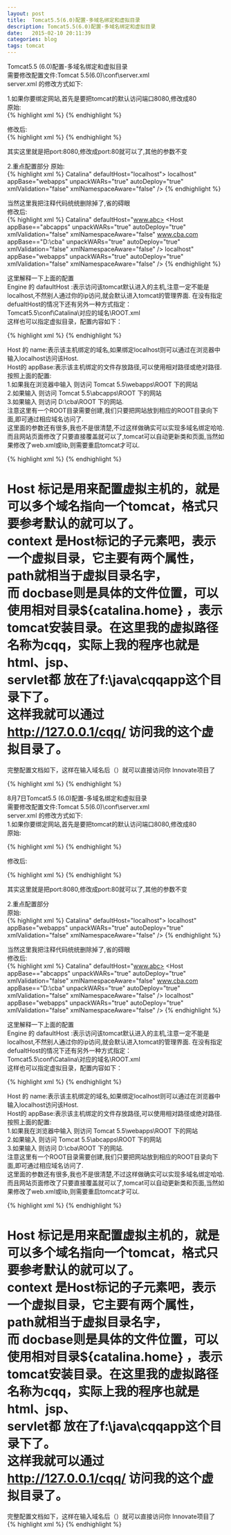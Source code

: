 ```yaml
---
layout: post
title:  Tomcat5.5(6.0)配置-多域名绑定和虚拟目录
description: Tomcat5.5(6.0)配置-多域名绑定和虚拟目录
date:   2015-02-10 20:11:39
categories: blog
tags: tomcat 
---
```

Tomcat5.5 (6.0)配置-多域名绑定和虚拟目录  
需要修改配置文件:Tomcat 5.5(6.0)\conf\server.xml  
server.xml 的修改方式如下:  

1.如果你要绑定网站,首先是要把tomcat的默认访问端口8080,修改成80  
原始:  
{% highlight xml %}
<Connector port="8080" maxHttpHeaderSize="8192" maxThreads="150" minSpareThreads="25" maxSpareThreads="75" enableLookups="false" redirectPort="8443" acceptCount="100" connectionTimeout="20000" disableUploadTimeout="true" />
{% endhighlight %}

修改后:  
{% highlight xml %}
<Connector port="80" maxHttpHeaderSize="8192" maxThreads="150" minSpareThreads="25" maxSpareThreads="75" enableLookups="false" redirectPort="8443" acceptCount="100" connectionTimeout="20000" disableUploadTimeout="true" />
{% endhighlight %}

其实这里就是把port:8080,修改成port:80就可以了,其他的参数不变  

2.重点配置部分
原始:  
{% highlight xml %}
<Engine >Catalina" defaultHost="localhost">
<Host >localhost" appBase="webapps" unpackWARs="true" autoDeploy="true" xmlValidation="false" xmlNamespaceAware="false" />
</Engine>
{% endhighlight %}

当然这里我把注释代码统统删除掉了,省的碍眼  
修改后:  
{% highlight xml %}
<Engine >Catalina" defaultHost="www.abc>
<Host appBase=="abcapps" unpackWARs="true" autoDeploy="true" xmlValidation="false" xmlNamespaceAware="false"
<Host >www.cba.com appBase=="D:\cba" unpackWARs="true" autoDeploy="true" xmlValidation="false" xmlNamespaceAware="false" />
<Host >localhost" appBase="webapps" unpackWARs="true" autoDeploy="true" xmlValidation="false" xmlNamespaceAware="false" />
</Engine>
{% endhighlight %}

这里解释一下上面的配置  
Engine 的 dafaultHost :表示访问该tomcat默认进入的主机,注意一定不能是localhost,不然别人通过你的ip访问,就会默认进入tomcat的管理界面.   在没有指定defualtHost的情况下还有另外一种方式指定：  
Tomcat5.5\conf\Catalina\对应的域名\ROOT.xml  
这样也可以指定虚拟目录，配置内容如下：  

{% highlight xml %}
<Context path="/" docBase="${catalina.home}/portal" debug="5" reloadable="true" crossContext="true">
</Context>
{% endhighlight %}

Host 的 name:表示该主机绑定的域名,如果绑定localhost则可以通过在浏览器中输入localhost访问该Host.  
Host的 appBase:表示该主机绑定的文件存放路径,可以使用相对路径或绝对路径.  
按照上面的配置:  
1.如果我在浏览器中输入 则访问 Tomcat 5.5\webapps\ROOT 下的网站  
2.如果输入 则访问 Tomcat 5.5\abcapps\ROOT 下的网站  
3.如果输入 则访问 D:\cba\ROOT 下的网站.  
注意这里有一个ROOT目录需要创建,我们只要把网站放到相应的ROOT目录向下面,即可通过相应域名访问了.  
这里面的参数还有很多,我也不是很清楚,不过这样做确实可以实现多域名绑定哈哈.而且网站页面修改了只要直接覆盖就可以了,tomcat可以自动更新类和页面,当然如果修改了web.xml或lib,则需要重启tomcat才可以.  
  
{% highlight xml %}
<Host appBase="webapps"
        unpackWARs="true" autoDeploy="true"
        xmlValidation="false" xmlNamespaceAware="false">
    <Context path="/cqq" docBase="f:\java\cqqapp" debug="0" reloadable="true" crossContext="true"> 
   </Host>
{% endhighlight %}
   
Host 标记是用来配置虚拟主机的，就是可以多个域名指向一个tomcat，格式只要参考默认的就可以了。   
context 是Host标记的子元素吧，表示一个虚拟目录，它主要有两个属性，path就相当于虚拟目录名字，   
而 docbase则是具体的文件位置，可以使用相对目录${catalina.home} ，表示tomcat安装目录。在这里我的虚拟路径名称为cqq，实际上我的程序也就是html、jsp、   
servlet都 放在了f:\java\cqqapp这个目录下了。   
这样我就可以通过 http://127.0.0.1/cqq/ 访问我的这个虚拟目录了。  
===========================================================================  
完整配置文档如下，这样在输入域名后（）就可以直接访问你 Innovate项目了  

{% highlight xml %}
<Engine defaultHost="www.ww.org.cn">
 <Host debug="0" appBase="webapps"
        unpackWARs="true" autoDeploy="true"
        xmlValidation="false" xmlNamespaceAware="false">
        <Context path="" docBase="D:\tomcat\webapps\Innovate" degug="0" reloadable="true"     crossContext="true"></Context>
  </Host>
</Engine>
{% endhighlight %}   

8月7日Tomcat5.5 (6.0)配置-多域名绑定和虚拟目录  
需要修改配置文件:Tomcat 5.5(6.0)\conf\server.xml  
server.xml 的修改方式如下:  
1.如果你要绑定网站,首先是要把tomcat的默认访问端口8080,修改成80  
原始:  

{% highlight xml %}
<Connector port="8080" maxHttpHeaderSize="8192" maxThreads="150" minSpareThreads="25" maxSpareThreads="75" enableLookups="false" redirectPort="8443" acceptCount="100" connectionTimeout="20000" disableUploadTimeout="true" />
{% endhighlight %}  

修改后:  

{% highlight xml %}
<Connector port="80" maxHttpHeaderSize="8192" maxThreads="150" minSpareThreads="25" maxSpareThreads="75" enableLookups="false" redirectPort="8443" acceptCount="100" connectionTimeout="20000" disableUploadTimeout="true" />
{% endhighlight %}  

其实这里就是把port:8080,修改成port:80就可以了,其他的参数不变  


2.重点配置部分  
原始:  
{% highlight xml %}
<Engine >Catalina" defaultHost="localhost">
<Host >localhost" appBase="webapps" unpackWARs="true" autoDeploy="true" xmlValidation="false" xmlNamespaceAware="false" />
</Engine>
{% endhighlight %}  

当然这里我把注释代码统统删除掉了,省的碍眼  
修改后:  
{% highlight xml %}
<Engine >Catalina" defaultHost="www.abc>
<Host appBase=="abcapps" unpackWARs="true" autoDeploy="true" xmlValidation="false" xmlNamespaceAware="false"
<Host >www.cba.com appBase=="D:\cba" unpackWARs="true" autoDeploy="true" xmlValidation="false" xmlNamespaceAware="false" />
<Host >localhost" appBase="webapps" unpackWARs="true" autoDeploy="true" xmlValidation="false" xmlNamespaceAware="false" />
</Engine>
{% endhighlight %}  

这里解释一下上面的配置  
Engine 的 dafaultHost :表示访问该tomcat默认进入的主机,注意一定不能是localhost,不然别人通过你的ip访问,就会默认进入tomcat的管理界面.   在没有指定defualtHost的情况下还有另外一种方式指定：  
Tomcat5.5\conf\Catalina\对应的域名\ROOT.xml  
这样也可以指定虚拟目录，配置内容如下：  

{% highlight xml %}
<Context path="/" docBase="${catalina.home}/portal" debug="5" reloadable="true" crossContext="true">
</Context>
{% endhighlight %}  

Host 的 name:表示该主机绑定的域名,如果绑定localhost则可以通过在浏览器中输入localhost访问该Host.  
Host的 appBase:表示该主机绑定的文件存放路径,可以使用相对路径或绝对路径.  
按照上面的配置:  
1.如果我在浏览器中输入 则访问 Tomcat 5.5\webapps\ROOT 下的网站  
2.如果输入 则访问 Tomcat 5.5\abcapps\ROOT 下的网站  
3.如果输入 则访问 D:\cba\ROOT 下的网站.  
注意这里有一个ROOT目录需要创建,我们只要把网站放到相应的ROOT目录向下面,即可通过相应域名访问了.  
这里面的参数还有很多,我也不是很清楚,不过这样做确实可以实现多域名绑定哈哈.而且网站页面修改了只要直接覆盖就可以了,tomcat可以自动更新类和页面,当然如果修改了web.xml或lib,则需要重启tomcat才可以.  
  
{% highlight xml %}
<Host appBase="webapps"
        unpackWARs="true" autoDeploy="true"
        xmlValidation="false" xmlNamespaceAware="false">
        <Context path="/cqq" docBase="f:\java\cqqapp" debug="0" reloadable="true" crossContext="true"> 
</Host>
{% endhighlight %}  
   
Host 标记是用来配置虚拟主机的，就是可以多个域名指向一个tomcat，格式只要参考默认的就可以了。   
context 是Host标记的子元素吧，表示一个虚拟目录，它主要有两个属性，path就相当于虚拟目录名字，   
而 docbase则是具体的文件位置，可以使用相对目录${catalina.home} ，表示tomcat安装目录。在这里我的虚拟路径名称为cqq，实际上我的程序也就是html、jsp、   
servlet都 放在了f:\java\cqqapp这个目录下了。   
这样我就可以通过 http://127.0.0.1/cqq/ 访问我的这个虚拟目录了。  
===========================================================================  
完整配置文档如下，这样在输入域名后（）就可以直接访问你 Innovate项目了  
{% highlight xml %}
<Engine defaultHost="www.ww.org.cn">
 <Host debug="0" appBase="webapps"
        unpackWARs="true" autoDeploy="true"
        xmlValidation="false" xmlNamespaceAware="false">
        <Context path="" docBase="D:\tomcat\webapps\Innovate" degug="0" reloadable="true"     crossContext="true"></Context>
  </Host>
</Engine>
{% endhighlight %}  